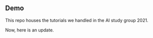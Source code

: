 ## Demo

This repo houses the tutorials we handled in the AI study group 2021. 

Now, here is an update.
